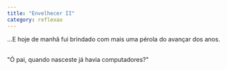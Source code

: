 ```yaml
---
title: "Envelhecer II"
category: reflexao
---
```


...E hoje de manhã fui brindado com mais uma pérola do avançar dos anos.

<br/>
"Ó pai, quando nasceste já havia computadores?"
